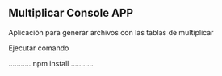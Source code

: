 ## Multiplicar Console APP

Aplicación para generar archivos con las tablas de multiplicar

Ejecutar comando

...........
npm install
...........